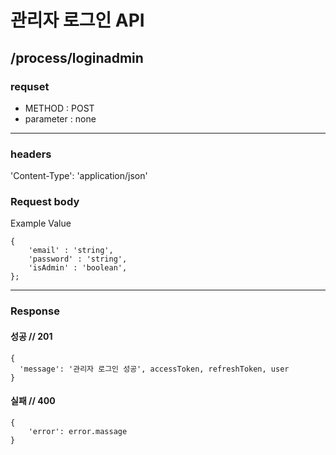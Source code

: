 # 관리자 로그인 API

## /process/loginadmin

### requset

- METHOD : POST
- parameter : none

---

### headers

'Content-Type': 'application/json'

### Request body

Example Value
```
{
	'email' : 'string',
	'password' : 'string',
	'isAdmin' : 'boolean',
};
```

---

### Response

#### 성공 // 201

```
{
  'message': '관리자 로그인 성공', accessToken, refreshToken, user
}
```

#### 실패 // 400

```
{
    'error': error.massage
}
```
